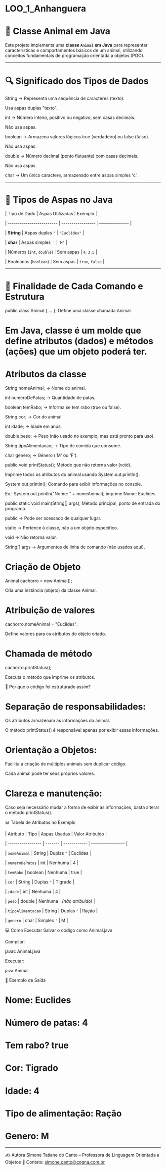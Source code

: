 # LOO_1_Anhanguera
# 🐾 Classe Animal em Java

Este projeto implementa uma **classe `Animal` em Java** para representar características e comportamentos básicos de um animal, utilizando conceitos fundamentais de programação orientada a objetos (POO).

---
# 🔍 Significado dos Tipos de Dados

String → Representa uma sequência de caracteres (texto).

Usa aspas duplas "texto".

int → Número inteiro, positivo ou negativo, sem casas decimais.

Não usa aspas.

boolean → Armazena valores lógicos true (verdadeiro) ou false (falso).

Não usa aspas.

double → Número decimal (ponto flutuante) com casas decimais.

Não usa aspas.

char → Um único caractere, armazenado entre aspas simples 'c'.

--------------------------------------------------------------------------------------
# 📌 Tipos de Aspas no Java

| Tipo de Dado              | Aspas Utilizadas  | Exemplo         |

| ------------------------- | ----------------- | --------------- |

| **String**                | Aspas duplas `"`  | `"Euclides"`    |

| **char**                  | Aspas simples `'` | `'M'`           |

| Números (`int`, `double`) | Sem aspas         | `4`, `3.5`      |

| Booleanos (`boolean`)     | Sem aspas         | `true`, `false` |

---------------------------------------------------------------------------------------------

# 📌 Finalidade de Cada Comando e Estrutura
public class Animal { ... }; Define uma classe chamada Animal.

# Em Java, classe é um molde que define atributos (dados) e métodos (ações) que um objeto poderá ter.

# Atributos da classe

String nomeAnimal; → Nome do animal.

int numeroDePatas; → Quantidade de patas.

boolean temRabo; → Informa se tem rabo (true ou false).

String cor; → Cor do animal.

int idade; → Idade em anos.

double peso; → Peso (não usado no exemplo, mas está pronto para uso).

String tipoAlimentacao; → Tipo de comida que consome.

char genero; → Gênero ('M' ou 'F').

public void printStatus(); Método que não retorna valor (void).

Imprime todos os atributos do animal usando System.out.println().

System.out.println(); Comando para exibir informações no console.

Ex.: System.out.println("Nome: " + nomeAnimal); imprime Nome: Euclides.

public static void main(String[] args); Método principal, ponto de entrada do programa.

public → Pode ser acessado de qualquer lugar.

static → Pertence à classe, não a um objeto específico.

void → Não retorna valor.

String[] args → Argumentos de linha de comando (não usados aqui).

# Criação de Objeto

Animal cachorro = new Animal();

Cria uma instância (objeto) da classe Animal.

# Atribuição de valores

cachorro.nomeAnimal = "Euclides";

Define valores para os atributos do objeto criado.

# Chamada de método

cachorro.printStatus();

Executa o método que imprime os atributos.

🧠 Por que o código foi estruturado assim?
# Separação de responsabilidades:

Os atributos armazenam as informações do animal.

O método printStatus() é responsável apenas por exibir essas informações.

# Orientação a Objetos:

Facilita a criação de múltiplos animais sem duplicar código.

Cada animal pode ter seus próprios valores.

# Clareza e manutenção:

Caso seja necessário mudar a forma de exibir as informações, basta alterar o método printStatus().

📊 Tabela de Atributos no Exemplo

| Atributo          | Tipo    | Aspas Usadas | Valor Atribuído   |

| ----------------- | ------- | ------------ | ----------------- |

| `nomeAnimal`      | String  | Duplas `"`   | Euclides          |

| `numeroDePatas`   | int     | Nenhuma      | 4                 |

| `temRabo`         | boolean | Nenhuma      | true              |

| `cor`             | String  | Duplas `"`   | Tigrado           |

| `idade`           | int     | Nenhuma      | 4                 |

| `peso`            | double  | Nenhuma      | *(não atribuído)* |

| `tipoAlimentacao` | String  | Duplas `"`   | Ração             |

| `genero`          | char    | Simples `'`  | M                 |

💻 Como Executar
Salvar o código como Animal.java.

Compilar:

javac Animal.java

Executar:

java Animal

📌 Exemplo de Saída

# Nome: Euclides

# Número de patas: 4

# Tem rabo? true

# Cor: Tigrado

# Idade: 4

# Tipo de alimentação: Ração

# Genero: M

------------------------------------------------

✍️ Autora
Simone Tatiane do Canto – Professora de Linguagem Orientada a Objetos
📧 Contato: simone.canto@cogna.com.br
